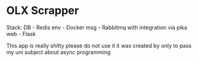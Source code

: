 # OLX Scrapper

Stack:
DB - Redis
env - Docker
msg - Rabbitmq with integration via pika
web - Flask

This app is really shitty please do not use it
it was created by only to pass my uni subject about async programming 

